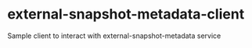 # external-snapshot-metadata-client
Sample client to interact with external-snapshot-metadata service
